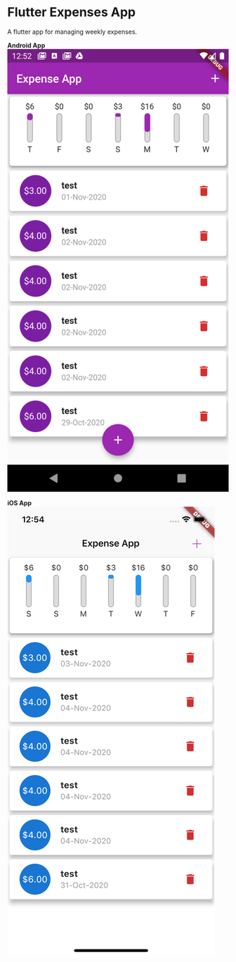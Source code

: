 # Flutter Expenses App
A flutter app for managing weekly expenses.

**Android App**
![Android app](public/images/android-expenses.png)

**iOS App**
![iOS app](public/images/ios-expenses.png)
